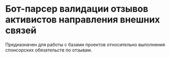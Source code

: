 # Бот-парсер валидации отзывов активистов направления внешних связей

Предназначен для работы с базами проектов относительно выполнения спонсорских обязательств по отзывам.
